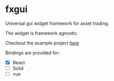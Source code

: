 # fxgui

Universal gui widget framework for asset trading.

The widget is framework agnostic.

Checkout the example project [here](examples)


Bindings are provided for:

- [x] React
- [ ] Solid
- [ ] vue
